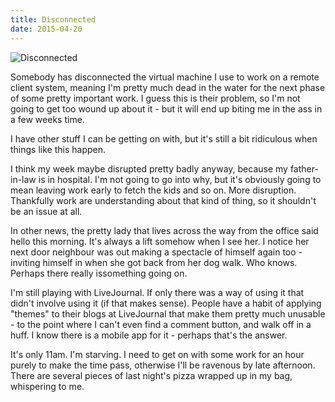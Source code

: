 ```yaml
---
title: Disconnected
date: 2015-04-20
---
```


![Disconnected](https://source.unsplash.com/y7GlIdTUOvo/1600x900)

Somebody has disconnected the virtual machine I use to work on a remote client system, meaning I'm pretty much dead in the water for the next phase of some pretty important work. I guess this is their problem, so I'm not going to get too wound up about it - but it will end up biting me in the ass in a few weeks time.

I have other stuff I can be getting on with, but it's still a bit ridiculous when things like this happen.

I think my week maybe disrupted pretty badly anyway, because my father-in-law is in hospital. I'm not going to go into why, but it's obviously going to mean leaving work early to fetch the kids and so on. More disruption. Thankfully work are understanding about that kind of thing, so it shouldn't be an issue at all.

In other news, the pretty lady that lives across the way from the office said hello this morning. It's always a lift somehow when I see her. I notice her next door neighbour was out making a spectacle of himself again too - inviting himself in when she got back from her dog walk. Who knows. Perhaps there really issomething going on.

I'm still playing with LiveJournal. If only there was a way of using it that didn't involve using it (if that makes sense). People have a habit of applying "themes" to their blogs at LiveJournal that make them pretty much unusable - to the point where I can't even find a comment button, and walk off in a huff. I know there is a mobile app for it - perhaps that's the answer.

It's only 11am. I'm starving. I need to get on with some work for an hour purely to make the time pass, otherwise I'll be ravenous by late afternoon. There are several pieces of last night's pizza wrapped up in my bag, whispering to me.
